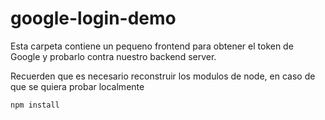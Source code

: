 # google-login-demo
Esta carpeta contiene un pequeno frontend para obtener el token de Google y probarlo contra nuestro backend server.

Recuerden que es necesario reconstruir los modulos de node, en caso de que se quiera probar localmente

```
npm install
```